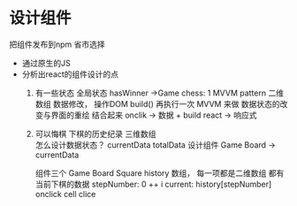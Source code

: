 # 设计组件

把组件发布到npm  省市选择

- 通过原生的JS
- 分析出react的组件设计的点
    1. 有一些状态
        全局状态 hasWinner ->Game
        chess: 1   MVVM 
        pattern 二维数组 
        数据修改， 操作DOM build()  再执行一次
        MVVM 来做  数据状态的改变与界面的重绘 结合起来
        onclik -> 数据 + build
        react -> 响应式

    2. 可以悔棋  下棋的历史纪录
       三维数组  
       怎么设计数据状态？  currentData  totalData
       设计组件 Game  Board -> currentData 

       组件三个 Game  Board Square 
       history 数组， 每一项都是二维数组 都有当前下棋的数据
       stepNumber: 0 ++ i 
       current: history[stepNumber]
       onclick cell clice 